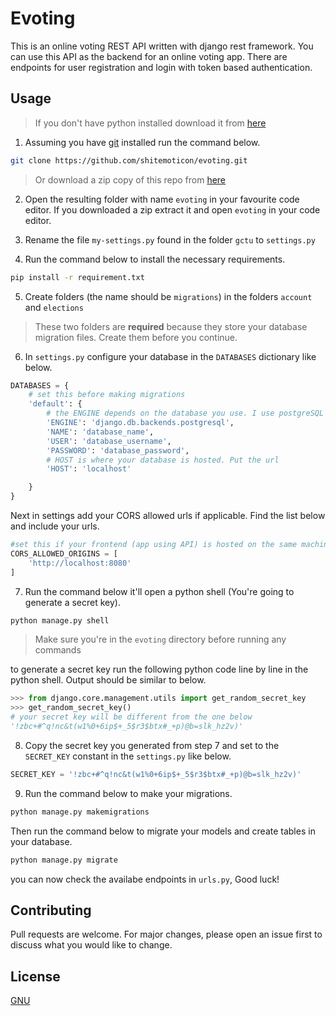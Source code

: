 # Evoting

This is an online voting REST API written with django rest framework. You can use this API as the backend for an online voting app. There are endpoints for user registration and login with token based authentication.

## Usage
>If you don't have python installed download it from [here](https://www.python.org/downloads/)
1. Assuming you have [git](https://git-scm.com/downloads) installed run the command below. 
```bash
git clone https://github.com/shitemoticon/evoting.git
```
>Or download a zip copy of this repo from [here](https://github.com/shitemoticon/evoting/archive/refs/heads/main.zip)
  

2. Open the resulting folder with name `evoting` in your favourite code editor. If you downloaded a zip extract it and open `evoting` in your code editor.

3. Rename the file `my-settings.py` found in the folder `gctu` to `settings.py`

4. Run the command below to install the necessary requirements.
```bash 
pip install -r requirement.txt
``` 
5. Create folders (the name should be `migrations`) in the folders `account` and `elections` 
>These two folders are **required** because they store your database migration files. Create them before you continue.

6. In `settings.py` configure your database in the `DATABASES` dictionary like below.
```python
DATABASES = {
    # set this before making migrations
    'default': {
        # the ENGINE depends on the database you use. I use postgreSQL do some googling here in case you use a different database
        'ENGINE': 'django.db.backends.postgresql',
        'NAME': 'database_name',
        'USER': 'database_username',
        'PASSWORD': 'database_password',
        # HOST is where your database is hosted. Put the url
        'HOST': 'localhost'

    }
}
```
Next in settings add your CORS allowed urls if applicable. Find the list below and include your urls.

```python
#set this if your frontend (app using API) is hosted on the same machine as the API.
CORS_ALLOWED_ORIGINS = [
    'http://localhost:8080'
]
```

7. Run the command below it'll open a python shell (You're going to generate a secret key).
```bash
python manage.py shell
```
>Make sure you're in the `evoting` directory before running any commands

to generate a secret key run the following python code line by line in the python shell. Output should be similar to below.
```python
>>> from django.core.management.utils import get_random_secret_key
>>> get_random_secret_key()
# your secret key will be different from the one below
'!zbc+#^q!nc&t(w1%0+6ip$+_5$r3$btx#_+p)@b=slk_hz2v)'
```
8. Copy the secret key you generated from step 7 and set to the `SECRET_KEY` constant in the `settings.py` like below.
```python
SECRET_KEY = '!zbc+#^q!nc&t(w1%0+6ip$+_5$r3$btx#_+p)@b=slk_hz2v)'
```

9. Run the command below to make your migrations.
```bash
python manage.py makemigrations
```
Then run the command below to migrate your models and create tables in your database.
```bash
python manage.py migrate
```
you can now check the availabe endpoints in `urls.py`, Good luck!


## Contributing
Pull requests are welcome. For major changes, please open an issue first to discuss what you would like to change.

## License
[GNU](https://choosealicense.com/licenses/gpl-3.0/)
